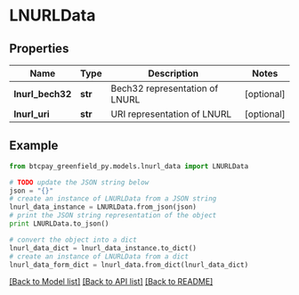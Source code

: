 # LNURLData


## Properties
Name | Type | Description | Notes
------------ | ------------- | ------------- | -------------
**lnurl_bech32** | **str** | Bech32 representation of LNURL | [optional] 
**lnurl_uri** | **str** | URI representation of LNURL | [optional] 

## Example

```python
from btcpay_greenfield_py.models.lnurl_data import LNURLData

# TODO update the JSON string below
json = "{}"
# create an instance of LNURLData from a JSON string
lnurl_data_instance = LNURLData.from_json(json)
# print the JSON string representation of the object
print LNURLData.to_json()

# convert the object into a dict
lnurl_data_dict = lnurl_data_instance.to_dict()
# create an instance of LNURLData from a dict
lnurl_data_form_dict = lnurl_data.from_dict(lnurl_data_dict)
```
[[Back to Model list]](../README.md#documentation-for-models) [[Back to API list]](../README.md#documentation-for-api-endpoints) [[Back to README]](../README.md)


